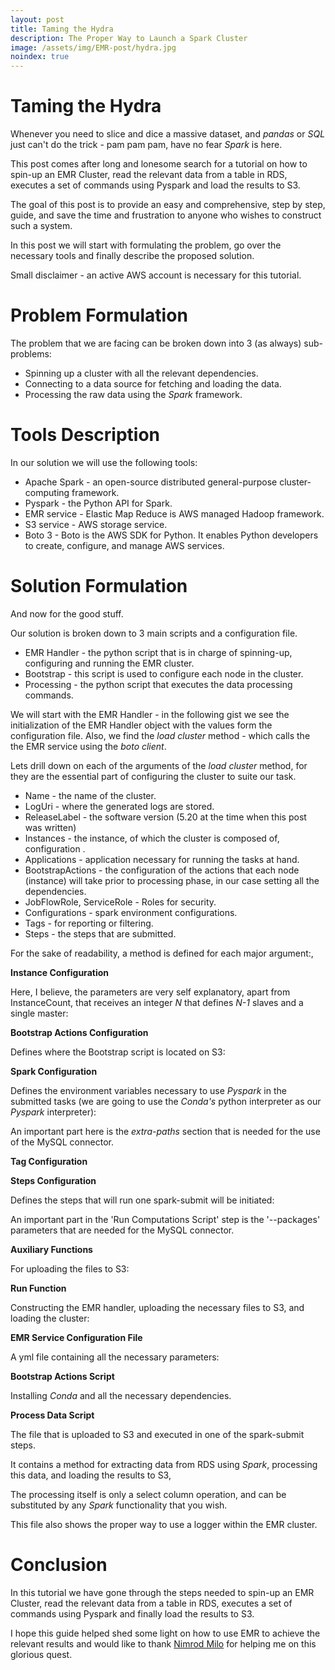 ```yaml
---
layout: post
title: Taming the Hydra
description: The Proper Way to Launch a Spark Cluster
image: /assets/img/EMR-post/hydra.jpg
noindex: true
---
```


# Taming the Hydra

Whenever you need to slice and dice a massive dataset, and _pandas_ or _SQL_ just can't do the trick - pam pam pam, have no fear _Spark_ is here.

This post comes after long and lonesome search for a tutorial on how to spin-up an EMR Cluster, read the relevant data from a table in RDS, executes a set of commands using Pyspark and load the results to S3.

The goal of this post is to provide an easy and comprehensive, step by step, guide, and save the time and frustration to anyone who wishes to construct such a system.

In this post we will start with formulating the problem, go over the necessary tools and finally describe the proposed solution.

Small disclaimer - an active AWS account is necessary for this tutorial.

# Problem Formulation

The problem that we are facing can be broken down into 3 (as always) sub-problems:

- Spinning up a cluster with all the relevant dependencies.
- Connecting to a data source for fetching and loading the data.
- Processing the raw data using the _Spark_ framework.

# Tools Description

In our solution we will use the following tools:

- Apache Spark - an open-source distributed general-purpose cluster-computing framework.
- Pyspark - the Python API for Spark.
- EMR service - Elastic Map Reduce is AWS managed Hadoop framework.
- S3 service - AWS storage service.
- Boto 3 - Boto is the AWS SDK for Python. It enables Python developers to create, configure, and manage AWS services.

# Solution Formulation

And now for the good stuff.

Our solution is broken down to 3 main scripts and a configuration file.

- EMR Handler - the python script that is in charge of spinning-up, configuring and running the EMR cluster.
- Bootstrap - this script is used to configure each node in the cluster.
- Processing - the python script that executes the data processing commands.

We will start with the EMR Handler - in the following gist we see the initialization of the EMR Handler object with the values form the configuration file. Also, we find the _load cluster_ method - which calls the the EMR service using the _boto client_.

<script src="https://gist.github.com/wolfenfeld/7920ff08c4e1e0d4274f752be1a40050.js">
</script>

Lets drill down on each of the arguments of the _load cluster_ method, for they are the essential part of configuring the cluster to suite our task.

- Name - the name of the cluster.
- LogUri - where the generated logs are stored.
- ReleaseLabel - the software version (5.20 at the time when this post was written)
- Instances - the instance, of which the cluster is composed of, configuration .
- Applications - application necessary for running the tasks at hand.
- BootstrapActions - the configuration of the actions that each node (instance) will take prior to processing phase, in our case setting all the dependencies.
- JobFlowRole, ServiceRole - Roles for security.
- Configurations - spark environment configurations.
- Tags - for reporting or filtering.
- Steps - the steps that are submitted.

For the sake of readability, a method is defined for each major argument:,

**Instance Configuration**

Here, I believe, the parameters are very self explanatory, apart from InstanceCount, that receives an integer _N_ that defines _N-1_ slaves and a single master:

<script src="https://gist.github.com/wolfenfeld/e86dcd95f13346a4efd01478ee762a48.js">
</script>

**Bootstrap Actions Configuration**

Defines where the Bootstrap script is located on S3:

<script src="https://gist.github.com/wolfenfeld/09c152c3faa8c7151dd304be18cc1538.js">
</script>

**Spark Configuration**

Defines the environment variables necessary to use _Pyspark_ in the submitted tasks (we are going to use the _Conda's_ python interpreter as our _Pyspark_ interpreter):

<script src="https://gist.github.com/wolfenfeld/99302e69de33e49901990c7a48c6033f.js">
</script>

An important part here is the _extra-paths_ section that is needed for the use of the MySQL connector.

**Tag Configuration**

<script src="https://gist.github.com/wolfenfeld/41a42255bd145f23183cbd46331cfc77.js">
</script>

**Steps Configuration**

Defines the steps that will run one spark-submit will be initiated:

<script src="https://gist.github.com/wolfenfeld/03814c02499f44b48b722379ab3900fd.js">
</script>

An important part in the 'Run Computations Script' step is the '--packages' parameters that are needed for the MySQL connector.

**Auxiliary Functions**

For uploading the files to S3:

<script src="https://gist.github.com/wolfenfeld/72649e2bb2f882d73edbb631f58f095d.js">
</script>

**Run Function**

Constructing the EMR handler, uploading the necessary files to S3, and loading the cluster:

<script src="https://gist.github.com/wolfenfeld/271e6d96e2e6e696147c7562adae3c20.js">
</script>

**EMR Service Configuration File**

A yml file containing all the necessary parameters:

<script src="https://gist.github.com/wolfenfeld/a9459158a98f191c338e7aaa17c4e26e.js">
</script>

**Bootstrap Actions Script**

Installing _Conda_ and all the necessary dependencies.

<script src="https://gist.github.com/wolfenfeld/1a41bc595d21ed1f71421344d27e1360.js">
</script>

**Process Data Script**

The file that is uploaded to S3 and executed in one of the spark-submit steps.

It contains a method for extracting data from RDS using _Spark_, processing this data, and loading the results to S3,

The processing itself is only a select column operation, and can be substituted by any _Spark_ functionality that you wish.

This file also shows the proper way to use a logger within the EMR cluster.

<script src="https://gist.github.com/wolfenfeld/05c26adec1f6b5185da08e9317ffc74e.js">
</script>

# Conclusion

In this tutorial we have gone through the steps needed to spin-up an EMR Cluster, read the relevant data from a table in RDS, executes a set of commands using Pyspark and finally load the results to S3.

I hope this guide helped shed some light on how to use EMR to achieve the relevant results and would like to thank [Nimrod Milo](https://medium.com/@milo.nimrod) for helping me on this glorious quest.
